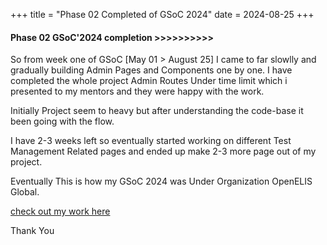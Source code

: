 +++
title = "Phase 02 Completed of GSoC 2024"
date = 2024-08-25 
+++

#### Phase 02 GSoC'2024 completion >>>>>>>>>>

So from week one of GSoC [May 01 > August 25] I came to far slowlly and gradually building Admin Pages and Components one by one. I have completed the whole project Admin Routes Under time limit which i presented to my mentors and they were happy with the work.

Initially Project seem to heavy but after understanding the code-base it been going with the flow.

I have 2-3 weeks left so eventually started working on different Test Management Related pages and ended up make 2-3 more page out of my project.

Eventually This is how my GSoC 2024 was Under Organization OpenELIS Global.

[check out my work here](https://gist.github.com/adityadeshlahre/ee28a4c6100788ae23196e8e2394738f)

Thank You
